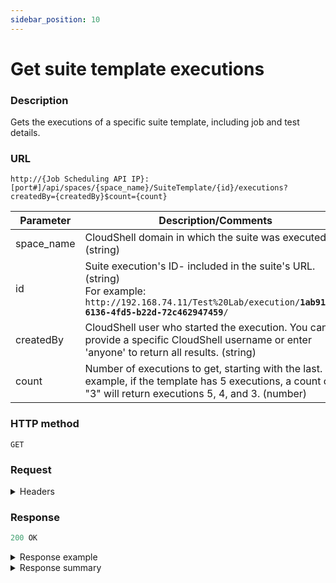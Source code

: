 ```yaml
---
sidebar_position: 10
---
```


# Get suite template executions

### Description

Gets the executions of a specific suite template, including job and test details.

### URL

`http://{Job Scheduling API IP}:[port#]/api/spaces/{space_name}/SuiteTemplate/{id}/executions?createdBy={createdBy}$count={count}`

| Parameter | Description/Comments |
| --- | --- |
| space_name | CloudShell domain in which the suite was executed. (string) |
| id | Suite execution's ID- included in the suite's URL. (string)<br/>For example:<br/><code>ht<span>tp</span>://192.168.74.11/Test%20Lab/execution/<b>1ab91be7-6136-4fd5-b22d-72c462947459</b>/</code> |
| createdBy | CloudShell user who started the execution. You can provide a specific CloudShell username or enter 'anyone' to return all results. (string) |
| count | Number of executions to get, starting with the last. For example, if the template has 5 executions, a count of "3" will return executions 5, 4, and 3. (number) |

### HTTP method

`GET`

### Request

<details>
<summary>Headers</summary>


Example header format:

`Authorization: Basic <authorization token returned from the login method>`

`Content-Type: application/json`

</details>

### Response

```javascript
200 OK
```

<details>
<summary>Response example</summary>
```javascript
[
  {
    "id": "fde35ef4-eb00-4d49-a24c-107f55e2192e",
    "counter": 9,
    "suiteTemplateDescription": "",
    "createdDate": "2020-10-28T12:47:44.64Z",
    "executedByName": "admin",
    "executedByUsername": "admin",
    "suiteTemplateName": "Hardware Network Test",
    "suiteTemplateId": "b25d72e0-4f44-4b62-949c-02596196b157",
    "startedDate": "2020-10-28T12:47:50.66Z",
    "endedDate": "2020-10-28T12:49:51.887Z",
    "status": 2,
    "statusDescription": "Succeeded",
    "jobs": [
      {
        "id": "7a1b3d9c-ff65-461e-a7e6-fff538af3159",
        "name": "job 1",
        "description": null,
        "startedDate": "2020-10-28T12:47:50.66Z",
        "endedDate": "2020-10-28T12:49:51.887Z",
        "status": 2,
        "statusDescription": "Succeeded",
        "testExecutionServerName": "My TES2",
        "blueprint": {
          "id": "0efe151f-a581-4e6d-b9e2-7473bbcf297e",
          "name": "CloudShell Sandbox Template",
          "url": null
        },
        "tests": [
          {
            "id": "89c85ae0-2563-45ad-b810-8a0581a0f526",
            "testId": "17936298/demo_tests1/new_test (1).robot",
            "name": "new_test (1).robot",
            "path": "demo_tests1",
            "repositoryName": "ROBOT Tests",
            "result": 1,
            "resultDescription": "Passed",
            "startedDate": "2020-10-28T12:47:50.66Z",
            "endedDate": "2020-10-28T12:48:20.962Z",
            "inputs": [
              {
                "name": "additional_parameters",
                "value": ""
              }
            ],
            "errorCode": 0,
            "errorMessage": "",
            "hasReport": false
          },
          {
            "id": "9b3fbf41-a006-426d-8d09-b5463895106b",
            "testId": "17936298/140_tests_tsivya2/b (101).robot",
            "name": "b (101).robot",
            "path": "140_tests_tsivya2",
            "repositoryName": "ROBOT Tests",
            "result": 1,
            "resultDescription": "Passed",
            "startedDate": "2020-10-28T12:48:20.967Z",
            "endedDate": "2020-10-28T12:48:51.312Z",
            "inputs": [
              {
                "name": "additional_parameters",
                "value": "fghfgh"
              }
            ],
            "errorCode": 0,
            "errorMessage": "",
            "hasReport": false
          },
          {
            "id": "17cc6edf-0899-4e29-b69f-a7c6899fddac",
            "testId": "17936298/140_tests_tsivya2/b (102).robot",
            "name": "b (102).robot",
            "path": "140_tests_tsivya2",
            "repositoryName": "ROBOT Tests",
            "result": 1,
            "resultDescription": "Passed",
            "startedDate": "2020-10-28T12:48:51.32Z",
            "endedDate": "2020-10-28T12:49:21.584Z",
            "inputs": [
              {
                "name": "additional_parameters",
                "value": "dfgsd"
              }
            ],
            "errorCode": 0,
            "errorMessage": "",
            "hasReport": false
          },
          {
            "id": "3c63a8ce-348e-4b5d-acb2-41d3d9f9ecaf",
            "testId": "17936298/140_tests_tsivya2/b (103).robot",
            "name": "b (103).robot",
            "path": "140_tests_tsivya2",
            "repositoryName": "ROBOT Tests",
            "result": 1,
            "resultDescription": "Passed",
            "startedDate": "2020-10-28T12:49:21.589Z",
            "endedDate": "2020-10-28T12:49:51.887Z",
            "inputs": [
              {
                "name": "additional_parameters",
                "value": "dfg"
              }
            ],
            "errorCode": 0,
            "errorMessage": "",
            "hasReport": false
          }
        ],
        "sandbox": {
          "id": "b1824a49-d204-40fc-ae51-fed6e7396960",
          "name": "job 1 #9",
          "url": null,
          "inputs": null
        },
        "errorCode": null,
        "errorMessage": null
      }
    ]
  },
]
```
</details>

<details>
<summary>Response summary</summary>

<table>
<thead><th>Parameter</th><th>Description/Comments</th></thead>
<tbody>
  <tr>
    <td>id</td>
    <td>Suite execution id. (guid)</td>
  </tr>
  <tr>
    <td>counter</td>
    <td>Suite execution number. (numeric)</td>
  </tr>
  <tr>
    <td>suiteTemplateDescription</td>
    <td>Suite execution description. (string)</td>
  </tr>
  <tr>
    <td>createdDate</td>
    <td>Suite execution creation time. (ISO 8601 Date/Time format)</td>
  </tr>
  <tr>
    <td>executedByName</td>
    <td>First and Last name of the CloudShell user who executed the suite. (ISO 8601 Date/Time format)</td>
  </tr>
  <tr>
    <td>executedByUserName</td>
    <td>CloudShell username who executed the suite. (string)</td>
  </tr>
  <tr>
    <td>suiteTemplateName</td>
    <td>Suite template name. (string)</td>
  </tr>
  <tr>
    <td>suiteTemplateId</td>
    <td>Suite template id - included in the suite's URL. (guid)</td>
  </tr>
  <tr>
    <td>startedDate</td>
    <td>Suite execution start time. (ISO 8601 Date/Time format)</td>
  </tr>
  <tr>
    <td>endedDate</td>
    <td>Suite execution completion time. (ISO 8601 Date/Time format)</td>
  </tr>
  <tr>
    <td>status</td>
    <td>Suite execution status code. (numeric)<br/>
    For details, see [Statuses and results](./jss-rest-api-response-codes).</td>
  </tr>
  <tr>
    <td>statusDescription</td>
    <td>Suite execution status description. (string)<br/>
    For details, see [Statuses and results](./jss-rest-api-response-codes).</td>
  </tr>
  <tr>
    <td>jobs</td>
    <td>
    Job details:<br/>
      - **id**: Job ID. (guid)
      - **name**: Job name. (string)
      - **description**: Job description, if defined. (string)
      - **startedDate**: Job execution start time. (ISO 8601 Date/Time format)
      - **endedDate**: Job execution completion time. (ISO 8601 Date/Time format)
      - **status**: Job status code. (numeric) For details, see [Statuses and results](./jss-rest-api-response-codes).
      - **statusDescription**: Job status description. (string) For details, see [Statuses and results](./jss-rest-api-response-codes).
      - **testExecutionServerName**: Test Execution Service that handled the suite's execution. (string)
      - **blueprint**: Details of the job's blueprint.
        - **id**: Blueprint ID - included in the blueprint's URL. (guid)
            <br/>
            For example:
            <br/>
            http://192.168.30.6/RM/Diagram/Index/<b>0efe151f-a581-4e6d-b9e2-7473bbcf297e</b>?diagramType=Topology
        - **Name**: Blueprint name. (string)
        - **URL**: Blueprint URL. (string)
      - **tests**: Details of the job's tests.
        - **id**: Unique id of the test’s execution. (guid)
        - **testID**: Test path on the online test repository. (string)
        - **name**: Test name. (string)
        - **path**: Test's folder path on the online test repository. (string)
        - **repositoryName**: Name of online repository containing the test. (string)
        - **result**: Test result code. (numeric) For details, see [Statuses and results](./jss-rest-api-response-codes).
        - **resultDescription**: Test result description. (string) For details, see [Statuses and results](./jss-rest-api-response-codes).
        - **startedDate**: Test execution start time. (ISO 8601 Date/Time format)
        - **EndedDate**: Test execution completion time. (ISO 8601 Date/Time format)
        - **Inputs**: Details about the test's inputs:
          - **name**: Input name. (string)
          - **Value**: Input value, if defined. (string)
        - **errorCode**: Test error code. (numeric) For details, see [Statuses and results](./jss-rest-api-response-codes).
        - **errorMessage**: Test error message. (string) For details, see [Statuses and results](./jss-rest-api-response-codes).
        - **hasReport**: Test report, if generated. (bool)
      - **sandbox**: Details about the sandbox spun up for the job's execution.
        - **id**: Sandbox ID - included in the sandbox URL. (guid)
        - **name**: Sandbox name, composed of job name, dash and job execution number. (string) For example: "job 1 #1"
        - **url**: Sandbox URL. (string)
        - **inputs**: Sandbox inputs, if defined. (string)
      - **errorCode**: Job error code. (numeric) For details, see [Statuses and results](./jss-rest-api-response-codes).
      - **errorMessage**: Job error message. (string) For details, see [Statuses and results](./jss-rest-api-response-codes).
    </td>
  </tr>
</tbody>
</table>
</details>
